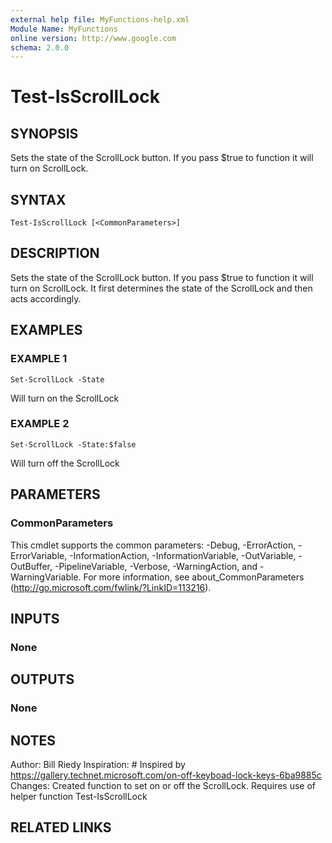 ```yaml
---
external help file: MyFunctions-help.xml
Module Name: MyFunctions
online version: http://www.google.com
schema: 2.0.0
---
```


# Test-IsScrollLock

## SYNOPSIS
Sets the state of the ScrollLock button.
If you pass $true to function it will turn on
ScrollLock.

## SYNTAX

```
Test-IsScrollLock [<CommonParameters>]
```

## DESCRIPTION
Sets the state of the ScrollLock button.
If you pass $true to function it will turn on
ScrollLock.
It first determines the state of the ScrollLock and then acts accordingly.

## EXAMPLES

### EXAMPLE 1
```
Set-ScrollLock -State
```

Will turn on the ScrollLock

### EXAMPLE 2
```
Set-ScrollLock -State:$false
```

Will turn off the ScrollLock

## PARAMETERS

### CommonParameters
This cmdlet supports the common parameters: -Debug, -ErrorAction, -ErrorVariable, -InformationAction, -InformationVariable, -OutVariable, -OutBuffer, -PipelineVariable, -Verbose, -WarningAction, and -WarningVariable.
For more information, see about_CommonParameters (http://go.microsoft.com/fwlink/?LinkID=113216).

## INPUTS

### None

## OUTPUTS

### None

## NOTES
Author:      Bill Riedy
Inspiration: # Inspired by https://gallery.technet.microsoft.com/on-off-keyboad-lock-keys-6ba9885c
Changes:     Created function to set on or off the ScrollLock.
Requires use of helper
             function Test-IsScrollLock

## RELATED LINKS
